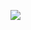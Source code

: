 ![](http://www.plantuml.com/plantuml/proxy?cache=no&src=https://raw.githubusercontent.com/oleksandrblazhko/ai203-kurgan/ai203-kurhan_with_laboratory_work_7/2-SoftwareDesign/2.7-PlantUML/DataModel.puml)
